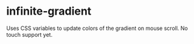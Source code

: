 # infinite-gradient
Uses CSS variables to update colors of the gradient on mouse scroll. No touch
support yet.
